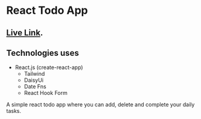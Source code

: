 # React Todo App

## [Live Link](https://daily-tasks-react.netlify.app/).

## Technologies uses
* React.js (create-react-app)
    * Tailwind
    * DaisyUi
    * Date Fns
    * React Hook Form

A simple react todo app where you can add, delete and complete your daily tasks.